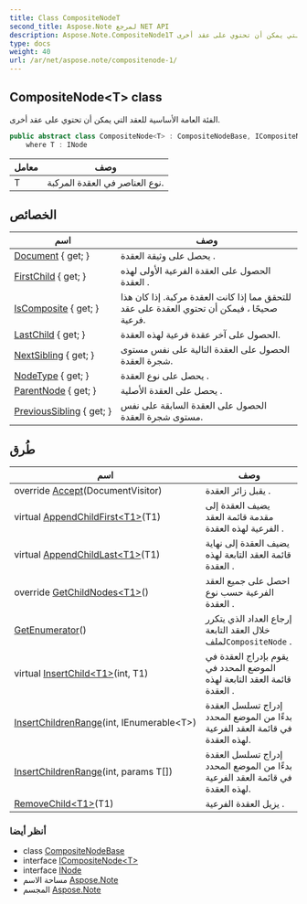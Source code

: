 ```yaml
---
title: Class CompositeNodeT
second_title: Aspose.Note لمرجع NET API
description: Aspose.Note.CompositeNode1T فصل. الفئة العامة الأساسية للعقد التي يمكن أن تحتوي على عقد أخرى.
type: docs
weight: 40
url: /ar/net/aspose.note/compositenode-1/
---
```

## CompositeNode&lt;T&gt; class

الفئة العامة الأساسية للعقد التي يمكن أن تحتوي على عقد أخرى.

```csharp
public abstract class CompositeNode<T> : CompositeNodeBase, ICompositeNode<T>
    where T : INode
```

| معامل | وصف |
| --- | --- |
| T | نوع العناصر في العقدة المركبة. |

## الخصائص

| اسم | وصف |
| --- | --- |
| [Document](../../aspose.note/node/document/) { get; } | يحصل على وثيقة العقدة . |
| [FirstChild](../../aspose.note/compositenode-1/firstchild/) { get; } | الحصول على العقدة الفرعية الأولى لهذه العقدة . |
| [IsComposite](../../aspose.note/compositenode-1/iscomposite/) { get; } | للتحقق مما إذا كانت العقدة مركبة. إذا كان هذا صحيحًا ، فيمكن أن تحتوي العقدة على عقد فرعية. |
| [LastChild](../../aspose.note/compositenode-1/lastchild/) { get; } | الحصول على آخر عقدة فرعية لهذه العقدة. |
| [NextSibling](../../aspose.note/node/nextsibling/) { get; } | الحصول على العقدة التالية على نفس مستوى شجرة العقدة. |
| [NodeType](../../aspose.note/node/nodetype/) { get; } | يحصل على نوع العقدة . |
| [ParentNode](../../aspose.note/node/parentnode/) { get; } | يحصل على العقدة الأصلية . |
| [PreviousSibling](../../aspose.note/node/previoussibling/) { get; } | الحصول على العقدة السابقة على نفس مستوى شجرة العقدة. |

## طُرق

| اسم | وصف |
| --- | --- |
| override [Accept](../../aspose.note/compositenode-1/accept/)(DocumentVisitor) | يقبل زائر العقدة . |
| virtual [AppendChildFirst&lt;T1&gt;](../../aspose.note/compositenode-1/appendchildfirst/)(T1) | يضيف العقدة إلى مقدمة قائمة العقد الفرعية لهذه العقدة . |
| virtual [AppendChildLast&lt;T1&gt;](../../aspose.note/compositenode-1/appendchildlast/)(T1) | يضيف العقدة إلى نهاية قائمة العقد التابعة لهذه العقدة . |
| override [GetChildNodes&lt;T1&gt;](../../aspose.note/compositenode-1/getchildnodes/#getchildnodes_1)() | احصل على جميع العقد الفرعية حسب نوع العقدة . |
| [GetEnumerator](../../aspose.note/compositenode-1/getenumerator/)() | إرجاع العداد الذي يتكرر خلال العقد التابعة لملف`CompositeNode` . |
| virtual [InsertChild&lt;T1&gt;](../../aspose.note/compositenode-1/insertchild/)(int, T1) | يقوم بإدراج العقدة في الموضع المحدد في قائمة العقد التابعة لهذه العقدة . |
| [InsertChildrenRange](../../aspose.note/compositenode-1/insertchildrenrange/#insertchildrenrange)(int, IEnumerable&lt;T&gt;) | إدراج تسلسل العقدة بدءًا من الموضع المحدد في قائمة العقد الفرعية لهذه العقدة. |
| [InsertChildrenRange](../../aspose.note/compositenode-1/insertchildrenrange/#insertchildrenrange_1)(int, params T[]) | إدراج تسلسل العقدة بدءًا من الموضع المحدد في قائمة العقد الفرعية لهذه العقدة. |
| [RemoveChild&lt;T1&gt;](../../aspose.note/compositenode-1/removechild/)(T1) | يزيل العقدة الفرعية . |

### أنظر أيضا

* class [CompositeNodeBase](../compositenodebase/)
* interface [ICompositeNode&lt;T&gt;](../icompositenode-1/)
* interface [INode](../inode/)
* مساحة الاسم [Aspose.Note](../../aspose.note/)
* المجسم [Aspose.Note](../../)


